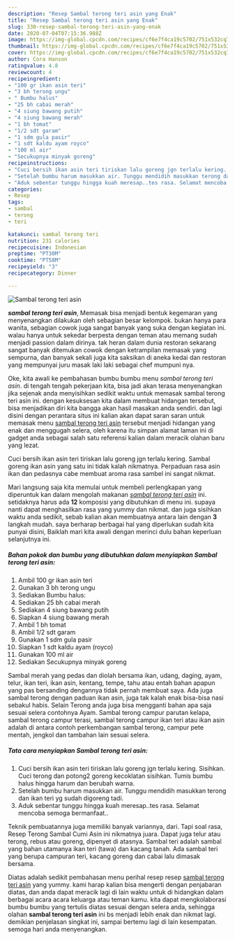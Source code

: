 ```yaml
---
description: "Resep Sambal terong teri asin yang Enak"
title: "Resep Sambal terong teri asin yang Enak"
slug: 330-resep-sambal-terong-teri-asin-yang-enak
date: 2020-07-04T07:15:36.988Z
image: https://img-global.cpcdn.com/recipes/cf6e7f4ca19c5702/751x532cq70/sambal-terong-teri-asin-foto-resep-utama.jpg
thumbnail: https://img-global.cpcdn.com/recipes/cf6e7f4ca19c5702/751x532cq70/sambal-terong-teri-asin-foto-resep-utama.jpg
cover: https://img-global.cpcdn.com/recipes/cf6e7f4ca19c5702/751x532cq70/sambal-terong-teri-asin-foto-resep-utama.jpg
author: Cora Hanson
ratingvalue: 4.8
reviewcount: 4
recipeingredient:
- "100 gr ikan asin teri"
- "3 bh terong ungu"
- " Bumbu halus"
- "25 bh cabai merah"
- "4 siung bawang putih"
- "4 siung bawang merah"
- "1 bh tomat"
- "1/2 sdt garam"
- "1 sdm gula pasir"
- "1 sdt kaldu ayam royco"
- "100 ml air"
- "Secukupnya minyak goreng"
recipeinstructions:
- "Cuci bersih ikan asin teri tiriskan lalu goreng jgn terlalu kering. Sisihkan. Cuci terong dan potong2 goreng kecoklatan sisihkan. Tumis bumbu halus hingga harum dan berubah warna."
- "Setelah bumbu harum masukkan air. Tunggu mendidih masukkan terong dan ikan teri yg sudah digoreng tadi."
- "Aduk sebentar tunggu hingga kuah meresap..tes rasa. Selamat mencoba semoga bermanfaat.."
categories:
- Resep
tags:
- sambal
- terong
- teri

katakunci: sambal terong teri 
nutrition: 231 calories
recipecuisine: Indonesian
preptime: "PT30M"
cooktime: "PT58M"
recipeyield: "3"
recipecategory: Dinner

---
```



![Sambal terong teri asin](https://img-global.cpcdn.com/recipes/cf6e7f4ca19c5702/751x532cq70/sambal-terong-teri-asin-foto-resep-utama.jpg)

<b><i>sambal terong teri asin</i></b>, Memasak bisa menjadi bentuk kegemaran yang menyenangkan dilakukan oleh sebagian besar kelompok. bukan hanya para wanita, sebagian cowok juga sangat banyak yang suka dengan kegiatan ini. walau hanya untuk sekedar berpesta dengan teman atau memang sudah menjadi passion dalam dirinya. tak heran dalam dunia restoran sekarang sangat banyak ditemukan cowok dengan ketrampilan memasak yang sempurna, dan banyak sekali juga kita saksikan di aneka kedai dan restoran yang mempunyai juru masak laki laki sebagai chef mumpuni nya.

Oke, kita awali ke pembahasan bumbu bumbu menu <i>sambal terong teri asin</i>. di tengah tengah pekerjaan kita, bisa jadi akan terasa menyenangkan jika sejenak anda menyisihkan sedikit waktu untuk memasak sambal terong teri asin ini. dengan kesuksesan kita dalam membuat hidangan tersebut, bisa menjadikan diri kita bangga akan hasil masakan anda sendiri. dan lagi disini dengan perantara situs ini kalian akan dapat saran saran untuk memasak menu <u>sambal terong teri asin</u> tersebut menjadi hidangan yang enak dan menggugah selera, oleh karena itu simpan alamat laman ini di gadget anda sebagai salah satu referensi kalian dalam meracik olahan baru yang lezat.

Cuci bersih ikan asin teri tiriskan lalu goreng jgn terlalu kering. Sambal goreng ikan asin yang satu ini tidak kalah nikmatnya. Perpaduan rasa asin ikan dan pedasnya cabe membuat aroma rasa sambel ini sangat nikmat.


Mari langsung saja kita memulai untuk membeli perlengkapan yang diperuntuk kan dalam mengolah makanan <u><i>sambal terong teri asin</i></u> ini. setidaknya harus ada <b>12</b> komposisi yang dibutuhkan di menu ini. supaya nanti dapat menghasilkan rasa yang yummy dan nikmat. dan juga sisihkan waktu anda sedikit, sebab kalian akan membuatnya antara lain dengan <b>3</b> langkah mudah. saya berharap berbagai hal yang diperlukan sudah kita punyai disini, Baiklah mari kita awali dengan merinci dulu bahan keperluan selanjutnya ini.

<!--inarticleads1-->

##### Bahan pokok dan bumbu yang dibutuhkan dalam menyiapkan Sambal terong teri asin:

1. Ambil 100 gr ikan asin teri
1. Gunakan 3 bh terong ungu
1. Sediakan  Bumbu halus:
1. Sediakan 25 bh cabai merah
1. Sediakan 4 siung bawang putih
1. Siapkan 4 siung bawang merah
1. Ambil 1 bh tomat
1. Ambil 1/2 sdt garam
1. Gunakan 1 sdm gula pasir
1. Siapkan 1 sdt kaldu ayam (royco)
1. Gunakan 100 ml air
1. Sediakan Secukupnya minyak goreng


Sambal merah yang pedas dan diolah bersama ikan, udang, daging, ayam, telur, ikan teri, ikan asin, kentang, tempe, tahu atau entah bahan apapun yang pas bersanding dengannya tidak pernah membuat saya. Ada juga sambal terong dengan paduan ikan asin, juga tak kalah enak bisa-bisa nasi sebakul habis. Selain Terong anda juga bisa mengganti bahan apa saja sesuai selera contohnya Ayam. Sambal terong campur parutan kelapa, sambal terong campur terasi, sambal terong campur ikan teri atau ikan asin adalah di antara contoh perkembangan sambal terong, campur pete mentah, jengkol dan tambahan lain sesuai selera. 

<!--inarticleads2-->

##### Tata cara menyiapkan Sambal terong teri asin:

1. Cuci bersih ikan asin teri tiriskan lalu goreng jgn terlalu kering. Sisihkan. Cuci terong dan potong2 goreng kecoklatan sisihkan. Tumis bumbu halus hingga harum dan berubah warna.
1. Setelah bumbu harum masukkan air. Tunggu mendidih masukkan terong dan ikan teri yg sudah digoreng tadi.
1. Aduk sebentar tunggu hingga kuah meresap..tes rasa. Selamat mencoba semoga bermanfaat..


Teknik pembuatannya juga memiliki banyak variannya, dari. Tapi soal rasa, Resep Terong Sambal Cumi Asin ini nikmatnya juara. Dapat juga telur atau terong, rebus atau goreng, dipenyet di atasnya. Sambal teri adalah sambal yang bahan utamanya ikan teri (tawa) dan kacang tanah. Ada sambal teri yang berupa campuran teri, kacang goreng dan cabai lalu dimasak bersama. 

Diatas adalah sedikit pembahasan menu perihal resep resep <u>sambal terong teri asin</u> yang yummy. kami harap kalian bisa mengerti dengan penjabaran diatas, dan anda dapat meracik lagi di lain waktu untuk di hidangkan dalam berbagai acara acara keluarga atau teman kamu. kita dapat mengkolaborasi bumbu bumbu yang tertulis diatas sesuai dengan selera anda, sehingga olahan <b>sambal terong teri asin</b> ini bs menjadi lebih enak dan nikmat lagi. demikian penjelasan singkat ini, sampai bertemu lagi di lain kesempatan. semoga hari anda menyenangkan.
